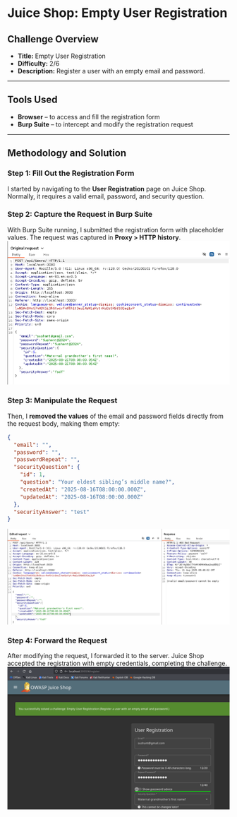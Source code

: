 #  Juice Shop: Empty User Registration  

##  Challenge Overview  
- **Title:** Empty User Registration  
- **Difficulty:** 2/6  
- **Description:** Register a user with an empty email and password.  

---

##  Tools Used  
- **Browser** – to access and fill the registration form  
- **Burp Suite** – to intercept and modify the registration request  

---

##  Methodology and Solution  

### Step 1: Fill Out the Registration Form  
I started by navigating to the **User Registration** page on Juice Shop. Normally, it requires a valid email, password, and security question.  

### Step 2: Capture the Request in Burp Suite  
With Burp Suite running, I submitted the registration form with placeholder values. The request was captured in **Proxy > HTTP history**.  
![My Images](../Images/org.png)
### Step 3: Manipulate the Request  
Then, I **removed the values** of the email and password fields directly from the request body, making them empty:  

```json
{
  "email": "",
  "password": "",
  "passwordRepeat": "",
  "securityQuestion": {
    "id": 1,
    "question": "Your eldest sibling’s middle name?",
    "createdAt": "2025-08-16T08:00:00.000Z",
    "updatedAt": "2025-08-16T08:00:00.000Z"
  },
  "securityAnswer": "test"
}
```
![My Image](../Images/edt.png)
### Step 4: Forward the Request

After modifying the request, I forwarded it to the server.
Juice Shop accepted the registration with empty credentials, completing the challenge.
![My Images](../Images/reg.png)
